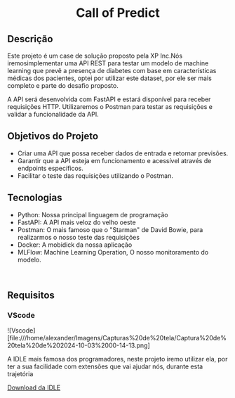 
<h1 align="center">Call of Predict</h1>

<h2>Descrição</h2>
<p>Este projeto é um case de solução proposto pela XP Inc.Nós iremosimplementar uma API REST para testar um modelo de machine learning que prevê a presença de diabetes com base em características médicas dos pacientes, optei
por utilizar este dataset, por ele ser mais completo e parte do desafio proposto.</p>

<p>A API será desenvolvida com FastAPI e estará disponível para receber requisições HTTP. Utilizaremos o Postman para testar as requisições e validar a funcionalidade da API.</p>

<h2>Objetivos do Projeto</h2>

- Criar uma API que possa receber dados de entrada e retornar previsões.
- Garantir que a API esteja em funcionamento e acessível através de endpoints específicos.
- Facilitar o teste das requisições utilizando o Postman.


<h2>Tecnologias</h2>
  
- Python: Nossa principal linguagem de programação
- FastAPI: A API mais veloz do velho oeste
- Postman: O mais famoso que o "Starman" de David Bowie, para realizarmos o nosso teste das requisições
- Docker:  A mobidick da nossa aplicação
- MLFlow: Machine Learning Operation, O nosso monitoramento do modelo.
<br>

<h2>Requisitos</h2>
<h3>VScode</h3>
  ![Vscode][file:///home/alexander/Imagens/Capturas%20de%20tela/Captura%20de%20tela%20de%202024-10-03%2000-14-13.png]


  <p>A IDLE mais famosa dos programadores, neste projeto iremo utilizar ela, por ter a sua facilidade com extensões que vai ajudar nós, durante esta trajetória</p>
  <a href = 'https://code.visualstudio.com/download'>Download da IDLE</a>
          
  

